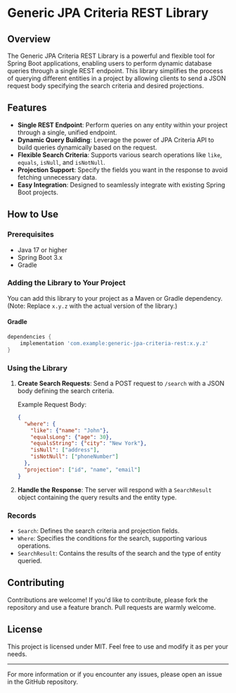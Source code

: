 # Generic JPA Criteria REST Library

## Overview

The Generic JPA Criteria REST Library is a powerful and flexible tool for Spring Boot applications, enabling users to perform dynamic database queries through a single REST endpoint. This library simplifies the process of querying different entities in a project by allowing clients to send a JSON request body specifying the search criteria and desired projections.

## Features

- **Single REST Endpoint**: Perform queries on any entity within your project through a single, unified endpoint.
- **Dynamic Query Building**: Leverage the power of JPA Criteria API to build queries dynamically based on the request.
- **Flexible Search Criteria**: Supports various search operations like `like`, `equals`, `isNull`, and `isNotNull`.
- **Projection Support**: Specify the fields you want in the response to avoid fetching unnecessary data.
- **Easy Integration**: Designed to seamlessly integrate with existing Spring Boot projects.

## How to Use

### Prerequisites

- Java 17 or higher
- Spring Boot 3.x
- Gradle

### Adding the Library to Your Project

You can add this library to your project as a Maven or Gradle dependency. (Note: Replace `x.y.z` with the actual version of the library.)

#### Gradle

```groovy
dependencies {
    implementation 'com.example:generic-jpa-criteria-rest:x.y.z'
}
```

### Using the Library

1. **Create Search Requests**: Send a POST request to `/search` with a JSON body defining the search criteria.

   Example Request Body:

   ```json
   {
     "where": {
       "like": {"name": "John"},
       "equalsLong": {"age": 30},
       "equalsString": {"city": "New York"},
       "isNull": ["address"],
       "isNotNull": ["phoneNumber"]
     },
     "projection": ["id", "name", "email"]
   }
   ```

3. **Handle the Response**: The server will respond with a `SearchResult` object containing the query results and the entity type.

### Records

- `Search`: Defines the search criteria and projection fields.
- `Where`: Specifies the conditions for the search, supporting various operations.
- `SearchResult`: Contains the results of the search and the type of entity queried.

## Contributing

Contributions are welcome! If you'd like to contribute, please fork the repository and use a feature branch. Pull requests are warmly welcome.

## License

This project is licensed under MIT. Feel free to use and modify it as per your needs.

---

For more information or if you encounter any issues, please open an issue in the GitHub repository.

